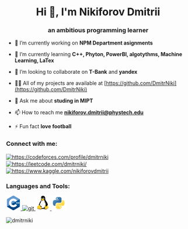 <h1 align="center">Hi 👋, I'm Nikiforov Dmitrii</h1>
<h3 align="center">an ambitious programming learner</h3>

- 🔭 I’m currently working on **NPM Department asignments**

- 🌱 I’m currently learning **C++, Phyton, PowerBI, algotythms, Machine Learning, LaTex**

- 👯 I’m looking to collaborate on **T-Bank** and **yandex**

- 👨‍💻 All of my projects are available at [https://github.com/DmitrNiki](https://github.com/DmitrNiki)

- 💬 Ask me about **studing in MIPT**

- 📫 How to reach me **nikiforov.dmitrii@phystech.edu**

- ⚡ Fun fact **love football**

<h3 align="left">Connect with me:</h3>
<p align="left">
<a href="https://codeforces.com/profile/https://codeforces.com/profile/dmitrniki" target="blank"><img align="center" src="https://raw.githubusercontent.com/rahuldkjain/github-profile-readme-generator/master/src/images/icons/Social/codeforces.svg" alt="https://codeforces.com/profile/dmitrniki" height="30" width="40" /></a>
<a href="https://www.leetcode.com/https://leetcode.com/dmitrniki/" target="blank"><img align="center" src="https://raw.githubusercontent.com/rahuldkjain/github-profile-readme-generator/master/src/images/icons/Social/leet-code.svg" alt="https://leetcode.com/dmitrniki/" height="30" width="40" /></a>
<a href="https://www.kaggle.com/nikiforovdmitrii" target="blank"><img align="center" src="https://raw.githubusercontent.com/rahuldkjain/github-profile-readme-generator/master/src/images/icons/Social/kaggle.svg" alt="https://www.kaggle.com/nikiforovdmitrii" height="30" width="40" /></a>
</p>

<h3 align="left">Languages and Tools:</h3>
<p align="left"> <a href="https://www.w3schools.com/cpp/" target="_blank" rel="noreferrer"> <img src="https://raw.githubusercontent.com/devicons/devicon/master/icons/cplusplus/cplusplus-original.svg" alt="cplusplus" width="40" height="40"/> </a> <a href="https://git-scm.com/" target="_blank" rel="noreferrer"> <img src="https://www.vectorlogo.zone/logos/git-scm/git-scm-icon.svg" alt="git" width="40" height="40"/> </a> <a href="https://www.linux.org/" target="_blank" rel="noreferrer"> <img src="https://raw.githubusercontent.com/devicons/devicon/master/icons/linux/linux-original.svg" alt="linux" width="40" height="40"/> </a> <a href="https://www.python.org" target="_blank" rel="noreferrer"> <img src="https://raw.githubusercontent.com/devicons/devicon/master/icons/python/python-original.svg" alt="python" width="40" height="40"/> </a> </p>

<p><img align="center" src="https://github-readme-stats.vercel.app/api/top-langs?username=dmitrniki&show_icons=true&locale=en&layout=compact" alt="dmitrniki" /></p>


